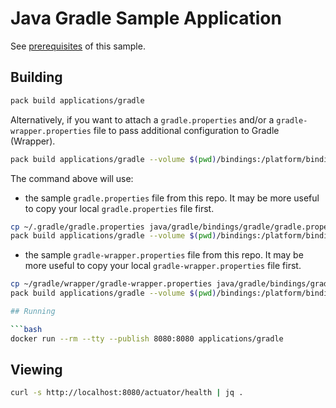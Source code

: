 # Java Gradle Sample Application

See [prerequisites](https://paketo.io/docs/howto/java/#prerequisites) of this sample.

## Building

```bash
pack build applications/gradle
```

Alternatively, if you want to attach a `gradle.properties` and/or a `gradle-wrapper.properties` file to pass additional configuration to Gradle (Wrapper).

```bash
pack build applications/gradle --volume $(pwd)/bindings:/platform/bindings
```

The command above will use: 

* the sample `gradle.properties` file from this repo. It may be more useful to copy your local `gradle.properties` file first.

```bash
cp ~/.gradle/gradle.properties java/gradle/bindings/gradle/gradle.properties
pack build applications/gradle --volume $(pwd)/bindings:/platform/bindings
```

* the sample `gradle-wrapper.properties` file from this repo. It may be more useful to copy your local `gradle-wrapper.properties` file first.

```bash
cp ~/gradle/wrapper/gradle-wrapper.properties java/gradle/bindings/gradle-wrapper/gradle-wrapper.properties
pack build applications/gradle --volume $(pwd)/bindings:/platform/bindings

## Running

```bash
docker run --rm --tty --publish 8080:8080 applications/gradle
```

## Viewing

```bash
curl -s http://localhost:8080/actuator/health | jq .
```
